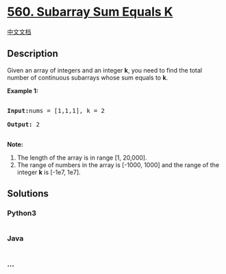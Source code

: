 # [560. Subarray Sum Equals K](https://leetcode.com/problems/subarray-sum-equals-k)

[中文文档](/solution/0500-0599/0560.Subarray%20Sum%20Equals%20K/README.md)

## Description

<p>Given an array of integers and an integer <b>k</b>, you need to find the total number of continuous subarrays whose sum equals to <b>k</b>.</p>

<p><b>Example 1:</b><br />

<pre>

<b>Input:</b>nums = [1,1,1], k = 2

<b>Output:</b> 2

</pre>

</p>

<p><b>Note:</b><br>

<ol>

<li>The length of the array is in range [1, 20,000].</li>

<li>The range of numbers in the array is [-1000, 1000] and the range of the integer <b>k</b> is [-1e7, 1e7].</li>

</ol>

</p>

## Solutions

<!-- tabs:start -->

### **Python3**

```python

```

### **Java**

```java

```

### **...**

```

```

<!-- tabs:end -->
